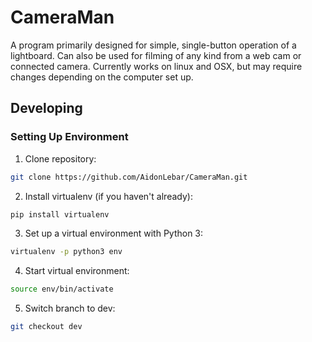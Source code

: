 # CameraMan
A program primarily designed for simple, single-button operation of a lightboard. Can also be used for filming of any kind from a web cam or connected camera. Currently works on linux and OSX, but may require changes depending on the computer set up. 

## Developing
### Setting Up Environment
1. Clone repository:
```bash
git clone https://github.com/AidonLebar/CameraMan.git
```

2. Install virtualenv (if you haven't already):
```bash
pip install virtualenv
```

3. Set up a virtual environment with Python 3:
```bash
virtualenv -p python3 env
```

4. Start virtual environment:
 ```bash
source env/bin/activate
```

5. Switch branch to dev:
```bash
git checkout dev
```
